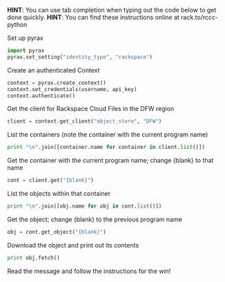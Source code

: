 **HINT**: You can use tab completion when typing out the code below to get done quickly.
**HINT**: You can find these instructions online at rack.to/rccc-python

Set up pyrax

```python
import pyrax
pyrax.set_setting("identity_type", "rackspace")
```

Create an authenticated Context

```python
context = pyrax.create_context()
context.set_credentials(username, api_key)
context.authenticate()
```

Get the client for Rackspace Cloud Files in the DFW region

```python
client = context.get_client("object_store", "DFW")
```

List the containers (note the container with the current program name)

```python
print "\n".join([container.name for container in client.list()])
```

Get the container with the current program name; change {blank} to that name

```python
cont = client.get("{blank}")
```

List the objects within that container

```python
print "\n".join([obj.name for obj in cont.list()])
```

Get the object; change {blank} to the previous program name

```python
obj = cont.get_object("{blank}")
```

Download the object and print out its contents

```python
print obj.fetch()
```

Read the message and follow the instructions for the win!
